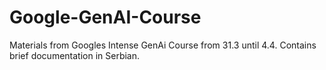 # Google-GenAI-Course
Materials from Googles Intense GenAi Course from 31.3 until 4.4. Contains brief documentation in Serbian.

